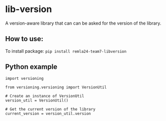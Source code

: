 # lib-version
A version-aware library that can can be asked for the version of the library.

## How to use:

To install package: 
`pip install remla24-team7-libversion`

## Python example

    import versioning

    from versioning.versioning import VersionUtil

    # Create an instance of VersionUtil
    version_util = VersionUtil()

    # Get the current version of the library
    current_version = version_util.version